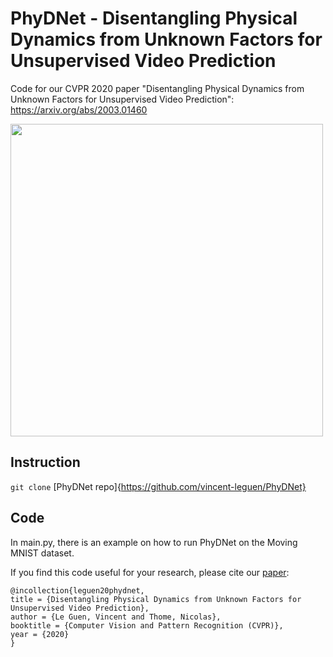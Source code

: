 # PhyDNet - Disentangling Physical Dynamics from Unknown Factors for Unsupervised Video Prediction

Code for our CVPR 2020 paper "Disentangling Physical Dynamics from Unknown Factors for Unsupervised Video Prediction": https://arxiv.org/abs/2003.01460

<img src="https://github.com/vincent-leguen/PhyDNet/blob/master/images/fig1.png" width="500">

## Instruction

`git clone` [PhyDNet repo]{https://github.com/vincent-leguen/PhyDNet}


## Code

In main.py, there is an example on how to run PhyDNet on the Moving MNIST dataset.

If you find this code useful for your research, please cite our [paper](https://papers.nips.cc/paper/8672-shape-and-time-distortion-loss-for-training-deep-time-series-forecasting-models):

```
@incollection{leguen20phydnet,
title = {Disentangling Physical Dynamics from Unknown Factors for Unsupervised Video Prediction},
author = {Le Guen, Vincent and Thome, Nicolas},
booktitle = {Computer Vision and Pattern Recognition (CVPR)},
year = {2020}
}
```
